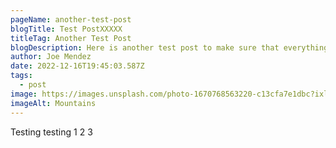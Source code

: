 ```yaml
---
pageName: another-test-post
blogTitle: Test PostXXXXX
titleTag: Another Test Post
blogDescription: Here is another test post to make sure that everything is sound and smooth
author: Joe Mendez
date: 2022-12-16T19:45:03.587Z
tags:
  - post
image: https://images.unsplash.com/photo-1670768563220-c13cfa7e1dbc?ixlib=rb-4.0.3&ixid=MnwxMjA3fDB8MHxwaG90by1wYWdlfHx8fGVufDB8fHx8&auto=format&fit=crop&w=1000&q=80.jpg
imageAlt: Mountains
---
```


Testing testing 1 2 3
